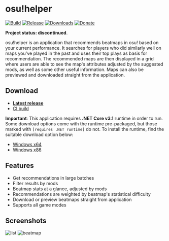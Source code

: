 # osu!helper

[![Build](https://github.com/Tyrrrz/OsuHelper/workflows/CI/badge.svg?branch=master)](https://github.com/Tyrrrz/OsuHelper/actions)
[![Release](https://img.shields.io/github/release/Tyrrrz/OsuHelper.svg)](https://github.com/Tyrrrz/OsuHelper/releases)
[![Downloads](https://img.shields.io/github/downloads/Tyrrrz/OsuHelper/total.svg)](https://github.com/Tyrrrz/OsuHelper/releases)
[![Donate](https://img.shields.io/badge/donate-$$$-purple.svg)](https://tyrrrz.me/donate)

**Project status: discontinued**.

osu!helper is an application that recommends beatmaps in osu! based on your current performance. It searches for players who did similarly well on maps you've played in the past and uses their top plays as basis for recommendation. The recommended maps are then displayed in a grid where users are able to see the map's attributes adjusted by the suggested mods, as well as some other useful information. Maps can also be previewed and downloaded straight from the application.

## Download

- **[Latest release](https://github.com/Tyrrrz/OsuHelper/releases/latest)**
- [CI build](https://github.com/Tyrrrz/OsuHelper/actions)

**Important**: This application requires **.NET Core v3.1** runtime in order to run. Some download options come with the runtime pre-packaged, but those marked with `[requires .NET runtime]` do not. To install the runtime, find the suitable download option below:

- [Windows x64](https://dotnet.microsoft.com/download/dotnet/thank-you/runtime-desktop-3.1.10-windows-x64-installer)
- [Windows x86](https://dotnet.microsoft.com/download/dotnet/thank-you/runtime-desktop-3.1.10-windows-x86-installer)

## Features

- Get recommendations in large batches
- Filter results by mods
- Beatmap stats at a glance, adjusted by mods
- Recommendations are weighted by beatmap's statistical difficulty
- Download or preview beatmaps straight from application
- Supports all game modes

## Screenshots

![list](.screenshots/list.png)
![beatmap](.screenshots/beatmap.png)
